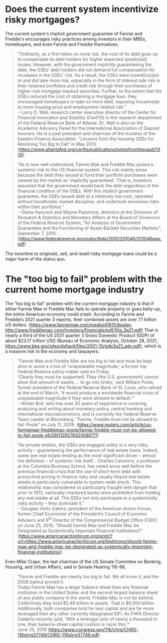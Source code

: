 # Does the current system incentivize risky mortgages?

The current system's implicit government guarantee of Fannie and Freddie's encourages risky practices among investors in their MBSs, homebuyers, and even Fannie and Freddie themselves.

> "Ordinarily, as a firm takes on more risk, the cost of its debt goes up to compensate its debt holders for higher expected (predicted) losses. However, with the government implicitly guaranteeing the debt, the GSEs' debt holders did not demand full compensation for increases in the GSEs' risk. As a result, the GSEs were incent[iviz]ed to and did take more risk, especially in the form of interest rate risk in their retained portfolios and credit risk through their purchases of higher-risk mortgage-backed securities. Further, to the extent that the GSEs reduced the cost of obtaining a mortgage loan, they encouraged homebuyers to take on more debt, exposing households to more housing price and employment-related risk."  
--Larry D. Wall,  research center executive director of the Center for Financial Innovation and Stability (CenFIS) in the research department of the Federal Reserve Bank of Atlanta. Dr. Wall is also on the Academic Advisory Panel for the International Association of Deposit Insurers. He is a past president and chairman of the trustees of the Eastern Finance Association. "Lessons from the Housing GSEs for Resolving Too Big to Fail" in May 2013. (https://www.atlantafed.org/cenfis/publications/notesfromthevault/1305)

> "As is now well understood, Fannie Mae and Freddie Mac posed a systemic risk to the US financial system. This risk mainly arose because the debt they issued to fund their portfolio purchases were viewed by the market as 'implicitly guaranteed.' That is, investors assumed that the government would back the debt regardless of the financial condition of the GSEs. With this implicit government guarantee, the GSEs issued debt at a relatively low cost, operated without bondholder market discipline, and undertook excessive risks within their portfolios."  
--Diana Hancock and Wayne Passmore, directors at the Divisions of Research & Statistics and Monetary Affairs at the Board of Governors of the Federal Reserve System, "An Analysis of Government Guarantees and the Functioning of Asset-Backed Securities Markets", September 7, 2010. (https://www.federalreserve.gov/pubs/feds/2010/201046/201046pap.pdf)

The incentive to originate, sell, and resell risky mortgage loans could be a major harm of the status quo.

# The "too big to fail" problem with the current home mortgage industry

The “too big to fail” problem with the current mortgage industry is that if either Fannie Mae or Freddie Mac fails to operate properly or goes belly-up, the entire American economy could crash. According to Fannie and Freddie’s 2021 quarter 3 reports, their combined assets are over 7.1 trillion US dollars. (https://www.fanniemae.com/media/41811/display, http://www.freddiemac.com/investors/financials/pdf/10q_3q21.pdf)
That is nearly a third of the US 2021 quarter 3 Gross Domestic Product (GDP) of about $23.17 trillion USD (Bureau of Economic Analysis, October 28, 2021, https://www.bea.gov/sites/default/files/2021-10/gdp3q21_adv.pdf), which is a massive risk to the economy and taxpayers.

> "Fannie Mae and Freddie Mac are too big to fail and must be kept alive to avoid a crisis of 'unspeakable magnitude,' a former top Federal Reserve policy-maker said on Friday.  
'Clearly they must be supported. They (the U.S. government) cannot allow that amount of assets ... to go into limbo,' said William Poole, former president of the Federal Reserve Bank of St. Louis, who retired at the end of March, 'It would produce a worldwide financial crisis of unspeakable magnitude if they were allowed to default.'"  
--Alister Bull, who has over 20 years of experience in covering, analyzing and writing about monetary policy, central banking and international macroeconomics, and is currently the Federal Reserve Team Leader at Bloomberg. "Fannie, Freddie must not be allowed to fail: Poole" on July 11, 2008. (https://www.reuters.com/article/us-fanniemae-freddiemac-poole/fannie-freddie-must-not-be-allowed-to-fail-poole-idUSN1126578420080711)

> "As private entities, the GSEs are engaged solely in a very risky activity – guaranteeing the performance of real estate loans. Indeed, some see real estate lending as the most significant driver – almost the definition – of systemic risk itself... Charles Calomiris, a professor at the Columbia Business School, has noted since well before the previous financial crisis that the use of short-term debt with procyclical pricing to finance risky and usually illiquid real estate assets is particularly vulnerable to system-wide shock. This relationship was considered so particularly fraught with danger that prior to 1913, nationally chartered banks were prohibited from holding any real estate at all. The GSEs not only participate in a systemically risky activity – they dominate it."  
--Douglas Holtz-Eakins, president of the American Action Forum, former Chief Economist of the President’s Council of Economic Advisers and 6<sup>th</sup> Director of the Congressional Budget Office (CBO) on June 25, 2019, "Should Fannie Mae and Freddie Mac be Designated as Systemically Important Financial Institutions?" (https://www.americanactionforum.org/print/?url=https://www.americanactionforum.org/testimony/should-fannie-mae-and-freddie-mac-be-designated-as-systemically-important-financial-institutions/)

Even Mike Crapo, the last chairman of the US Senate Commitee on Banking, Housing, and Urban Affairs, said in Senate Hearing 116-66,

> "Fannie and Freddie are clearly too big to fail. We all know it,
and the 2008 bailout proved it.  
Today Fannie Mae has a larger balance sheet than any financial
institution in the United States and the second largest balance
sheet of any public company in the world. Freddie Mac is not far
behind.  
Collectively they hold $5.48 trillion in assets. That is $5,000 billion.  
Additionally, both companies hold far less capital and are far
more leveraged than any other currently designated SIFI.
As FHFA Director Calabria recently said, 'With a leverage ratio
of nearly a thousand to one, their balance-sheet capital cushion is
razor thin.'"  
June 25, 2019 (https://www.congress.gov/116/chrg/CHRG-116shrg37749/CHRG-116shrg37749.pdf)
